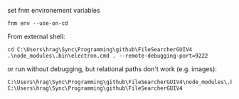 set fnm environement variables

```
fnm env --use-on-cd
```

From external shell:

```
cd C:\Users\hrag\Sync\Programming\github\FileSearcherGUIV4
.\node_modules\.bin\electron.cmd . --remote-debugging-port=9222
```

or run without debugging, but relational paths don't work (e.g. images):

```
C:\Users\hrag\Sync\Programming\github\FileSearcherGUIV4\node_modules\.bin\electron.cmd C:\Users\hrag\Sync\Programming\github\FileSearcherGUIV4
```
